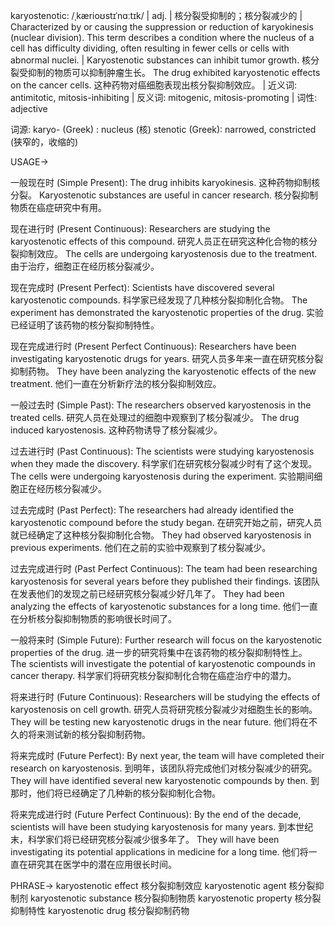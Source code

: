 karyostenotic: /ˌkærioʊstɪˈnɑːtɪk/ | adj. | 核分裂受抑制的；核分裂减少的 |  Characterized by or causing the suppression or reduction of karyokinesis (nuclear division).  This term describes a condition where the nucleus of a cell has difficulty dividing, often resulting in fewer cells or cells with abnormal nuclei. |  Karyostenotic substances can inhibit tumor growth. 核分裂受抑制的物质可以抑制肿瘤生长。
The drug exhibited karyostenotic effects on the cancer cells.  这种药物对癌细胞表现出核分裂抑制效应。 | 近义词: antimitotic, mitosis-inhibiting | 反义词: mitogenic, mitosis-promoting | 词性: adjective

词源:
karyo- (Greek) : nucleus (核)
stenotic (Greek): narrowed, constricted (狭窄的，收缩的)

USAGE->

一般现在时 (Simple Present):
The drug inhibits karyokinesis.  这种药物抑制核分裂。
Karyostenotic substances are useful in cancer research. 核分裂抑制物质在癌症研究中有用。

现在进行时 (Present Continuous):
Researchers are studying the karyostenotic effects of this compound. 研究人员正在研究这种化合物的核分裂抑制效应。
The cells are undergoing karyostenosis due to the treatment. 由于治疗，细胞正在经历核分裂减少。

现在完成时 (Present Perfect):
Scientists have discovered several karyostenotic compounds. 科学家已经发现了几种核分裂抑制化合物。
The experiment has demonstrated the karyostenotic properties of the drug. 实验已经证明了该药物的核分裂抑制特性。

现在完成进行时 (Present Perfect Continuous):
Researchers have been investigating karyostenotic drugs for years.  研究人员多年来一直在研究核分裂抑制药物。
They have been analyzing the karyostenotic effects of the new treatment.  他们一直在分析新疗法的核分裂抑制效应。

一般过去时 (Simple Past):
The researchers observed karyostenosis in the treated cells. 研究人员在处理过的细胞中观察到了核分裂减少。
The drug induced karyostenosis. 这种药物诱导了核分裂减少。

过去进行时 (Past Continuous):
The scientists were studying karyostenosis when they made the discovery. 科学家们在研究核分裂减少时有了这个发现。
The cells were undergoing karyostenosis during the experiment.  实验期间细胞正在经历核分裂减少。

过去完成时 (Past Perfect):
The researchers had already identified the karyostenotic compound before the study began. 在研究开始之前，研究人员就已经确定了这种核分裂抑制化合物。
They had observed karyostenosis in previous experiments.  他们在之前的实验中观察到了核分裂减少。

过去完成进行时 (Past Perfect Continuous):
The team had been researching karyostenosis for several years before they published their findings.  该团队在发表他们的发现之前已经研究核分裂减少好几年了。
They had been analyzing the effects of karyostenotic substances for a long time.  他们一直在分析核分裂抑制物质的影响很长时间了。

一般将来时 (Simple Future):
Further research will focus on the karyostenotic properties of the drug.  进一步的研究将集中在该药物的核分裂抑制特性上。
The scientists will investigate the potential of karyostenotic compounds in cancer therapy. 科学家们将研究核分裂抑制化合物在癌症治疗中的潜力。

将来进行时 (Future Continuous):
Researchers will be studying the effects of karyostenosis on cell growth. 研究人员将研究核分裂减少对细胞生长的影响。
They will be testing new karyostenotic drugs in the near future.  他们将在不久的将来测试新的核分裂抑制药物。

将来完成时 (Future Perfect):
By next year, the team will have completed their research on karyostenosis. 到明年，该团队将完成他们对核分裂减少的研究。
They will have identified several new karyostenotic compounds by then. 到那时，他们将已经确定了几种新的核分裂抑制化合物。


将来完成进行时 (Future Perfect Continuous):
By the end of the decade, scientists will have been studying karyostenosis for many years. 到本世纪末，科学家们将已经研究核分裂减少很多年了。
They will have been investigating its potential applications in medicine for a long time.  他们将一直在研究其在医学中的潜在应用很长时间。



PHRASE->
karyostenotic effect 核分裂抑制效应
karyostenotic agent 核分裂抑制剂
karyostenotic substance 核分裂抑制物质
karyostenotic property 核分裂抑制特性
karyostenotic drug 核分裂抑制药物
